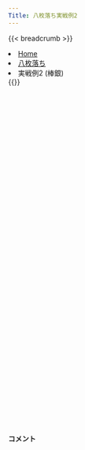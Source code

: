 ```yaml
---
Title: 八枚落ち実戦例2
---
```

{{< breadcrumb >}}
  <li class="breadcrumb-item"><a href="/shogi-beginners/">Home</a></li>
  <li class="breadcrumb-item"><a href="/shogi-beginners/8mai/">八枚落ち</a></li>
  <li class="breadcrumb-item active" aria-current="page">実戦例2 (棒銀)</li>
{{</ breadcrumb >}}
<div class="row pt-3">
  <div class="col-lg-1"></div>
  <div class="col-sm" tabindex="-1">
    <script id="example-kif" type="text/plain">
手合割：八枚落ち
下手：下手
上手：上手
手数----指手---------消費時間--
*<ruby>棒銀<rt>ぼうぎん</rt></ruby>の<ruby>勝<rt>か</rt></ruby>ち<ruby>方<rt>かた</rt></ruby>をおぼえましょう。
*<div class="text-center"><img class="img-fluid pt-3 w-50" src="/shogi-beginners/img/cat8.webp"></div>
   1 ３二金(41)
   2 ７六歩(77)
   3 ７二金(61)
   4 ２六歩(27)
   5 ４二玉(51)
   6 ２五歩(26)
   7 ３一玉(42)
   8 ３八銀(39)
   9 ６四歩(63)
  10 ２七銀(38)
  11 ６五歩(64)
  12 ２六銀(27)
  13 ６三金(72)
  14 ３五銀(26)
  15 ２二玉(31)
*無理<rt>むり</rt></ruby>やり<ruby>棒銀<rt>ぼうぎん</rt></ruby>を<ruby>受<rt>う</rt></ruby>けようとする<ruby>手<rt>て</rt></ruby>です。
  16 ２四歩(25)
*これで<ruby>攻<rt>せ</rt></ruby>めは<ruby>成功<rt>せいこう</rt></ruby>していますが、ここからの<ruby>手順<rt>てじゅん</rt></ruby>をきちんとおぼえましょう。
  17 同　歩(23)
  18 同　銀(35)
  19 ２三歩打
*<ruby>問題<rt>もんだい</rt></ruby>: <ruby>次<rt>つぎ</rt></ruby>の<ruby>手<rt>て</rt></ruby>を<ruby>考<rt>かんが</rt></ruby>えてみましょう。
*<div><img class="img-fluid" src="/shogi-beginners/img/cat2.webp"></div>
  20 同　銀成(24)
  21 同　金(32)
  22 ２四歩打
*まずはこの<ruby>手<rt>て</rt></ruby>をしっかりおぼえましょう。
  23 同　金(23)
  24 同　飛(28)
  25 ２三歩打
  26 ２五飛(24)
*☗<ruby>６五<rt>ろくごー</rt></ruby><ruby>飛<rt>ひ</rt></ruby>もねらっています。
  27 ５四金(63)
*<ruby>問題<rt>もんだい</rt></ruby>: <ruby>次<rt>つぎ</rt></ruby>の<ruby>手<rt>て</rt></ruby>を<ruby>考<rt>かんが</rt></ruby>えてみましょう。
*<div><img class="img-fluid" src="/shogi-beginners/img/cat2.webp"></div>
  28 ３四金打
*<ruby>角<rt>かく</rt></ruby>の<ruby>利<rt>き</rt></ruby>きをいかしたこの<ruby>手<rt>て</rt></ruby>をよくおぼえておきましょう。
  29 ３二銀打
*<ruby>問題<rt>もんだい</rt></ruby>: <ruby>次<rt>つぎ</rt></ruby>の<ruby>手<rt>て</rt></ruby>を<ruby>考<rt>かんが</rt></ruby>えてみましょう。
*<div><img class="img-fluid" src="/shogi-beginners/img/cat2.webp"></div>
  30 ３三角成(88)
  31 ３一玉(22)
  32 ３二馬(33)
*もっと<ruby>安全<rt>あんぜん</rt></ruby>に<ruby>攻<rt>せ</rt></ruby>めるなら☗<ruby>５一馬<rt>ごーいちうま</rt></ruby>がいいです。
  33 同　玉(31)
  34 ２三飛成(25)
  35 ４一玉(32)
  36 ４三金(34)
  37 ５一玉(41)
  38 ３二龍(23)
  39 ６一玉(51)
  40 ７二銀打
  41 ５一玉(61)
  42 ５二金(43)
  43 投了
*<a href="/shogi-beginners/8mai/example3/">
*<ruby>次<rt>つぎ</rt></ruby>の<ruby>棋譜<rt>きふ</rt></ruby>を<ruby>見<rt>み</rt></ruby>よう！
*<div class="text-center"><img class="img-fluid pt-3 w-50" src="/shogi-beginners/img/cat1.webp"></div></a>
まで42手で下手の勝ち
    </script>
    <svg id="example" xmlns="http://www.w3.org/2000/svg" viewBox="0,0,400,540"></svg>
  </div>
  <div class="col-sm">
    <h4 class="pt-3">コメント</h4>
    <div id="comment"></div>
  </div>
  <div class="col-lg-1"></div>
</div>

